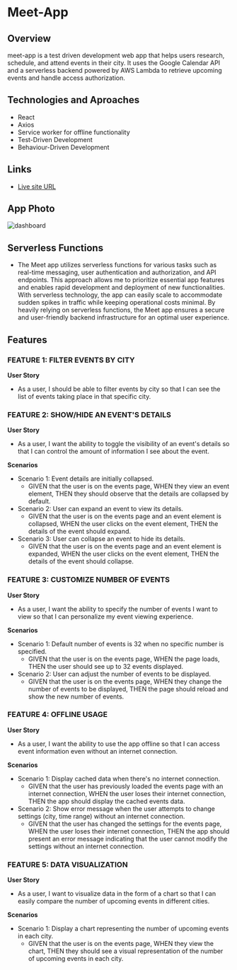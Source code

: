 # Meet-App

## Overview

meet-app is a test driven development web app that helps users research, schedule, and attend events in their city. It uses the Google Calendar API and a serverless backend powered by AWS Lambda to retrieve upcoming events and handle access authorization. 

## Technologies and Aproaches
  - React
  - Axios
  - Service worker for offline functionality
  - Test-Driven Development
  - Behaviour-Driven Development 

## Links

- [Live site URL](https://jarjardinks.github.io/meet-app/)

## App Photo

![dashboard](https://github.com/JarJarDinks/meet-app/assets/104926747/d7bdd9e9-023c-4bd8-a413-8a9cac7b4dba)

## Serverless Functions

- The Meet app utilizes serverless functions for various tasks such as real-time messaging, user authentication and authorization, and API endpoints. This approach allows me to prioritize essential app features and enables rapid development and deployment of new functionalities. With serverless technology, the app can easily scale to accommodate sudden spikes in traffic while keeping operational costs minimal. By heavily relying on serverless functions, the Meet app ensures a secure and user-friendly backend infrastructure for an optimal user experience.


## Features

### FEATURE 1: FILTER EVENTS BY CITY
**User Story**
- As a user, I should be able to filter events by city so that I can see the list of events taking place in that specific city.

### FEATURE 2: SHOW/HIDE AN EVENT'S DETAILS
**User Story**
- As a user, I want the ability to toggle the visibility of an event's details so that I can control the amount of information I see about the event.

**Scenarios**
- Scenario 1: Event details are initially collapsed.
  - GIVEN that the user is on the events page, WHEN they view an event element, THEN they should observe that the details are collapsed by default.
- Scenario 2: User can expand an event to view its details.
  - GIVEN that the user is on the events page and an event element is collapsed, WHEN the user clicks on the event element, THEN the details of the event should expand.
- Scenario 3: User can collapse an event to hide its details.
  - GIVEN that the user is on the events page and an event element is expanded, WHEN the user clicks on the event element, THEN the details of the event should collapse.

### FEATURE 3: CUSTOMIZE NUMBER OF EVENTS
**User Story**
- As a user, I want the ability to specify the number of events I want to view so that I can personalize my event viewing experience.

**Scenarios**
- Scenario 1: Default number of events is 32 when no specific number is specified.
  - GIVEN that the user is on the events page, WHEN the page loads, THEN the user should see up to 32 events displayed.
- Scenario 2: User can adjust the number of events to be displayed.
  - GIVEN that the user is on the events page, WHEN they change the number of events to be displayed, THEN the page should reload and show the new number of events.

### FEATURE 4: OFFLINE USAGE
**User Story**
- As a user, I want the ability to use the app offline so that I can access event information even without an internet connection.

**Scenarios**
- Scenario 1: Display cached data when there's no internet connection.
  - GIVEN that the user has previously loaded the events page with an internet connection, WHEN the user loses their internet connection, THEN the app should display the cached events data.
- Scenario 2: Show error message when the user attempts to change settings (city, time range) without an internet connection.
  - GIVEN that the user has changed the settings for the events page, WHEN the user loses their internet connection, THEN the app should present an error message indicating that the user cannot modify the settings without an internet connection.

### FEATURE 5: DATA VISUALIZATION
**User Story**
- As a user, I want to visualize data in the form of a chart so that I can easily compare the number of upcoming events in different cities.

**Scenarios**
- Scenario 1: Display a chart representing the number of upcoming events in each city.
  - GIVEN that the user is on the events page, WHEN they view the chart, THEN they should see a visual representation of the number of upcoming events in each city.
